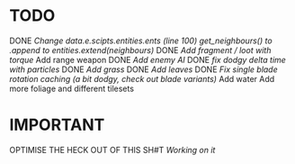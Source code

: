 # TODO

DONE *Change data.e.scipts.entities.ents (line 100) get_neighbours() to .append to entities.extend(neighbours)* 
DONE *Add fragment / loot with torque*
Add range weapon
DONE *Add enemy AI*
DONE *fix dodgy delta time with particles*
DONE *Add grass*
DONE *Add leaves*
DONE *Fix single blade rotation caching (a bit dodgy, check out blade variants)*
Add water
Add more foliage and different tilesets
# IMPORTANT
OPTIMISE THE HECK OUT OF THIS SH#T *Working on it*
